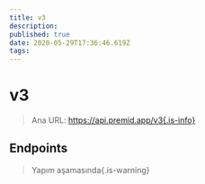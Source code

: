 ```yaml
---
title: v3
description:
published: true
date: 2020-05-29T17:36:46.619Z
tags:
---
```


# v3

> Ana URL: https://api.premid.app/v3{.is-info}


## Endpoints
> Yapım aşamasında{.is-warning}